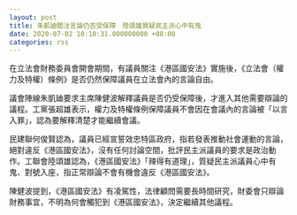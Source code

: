 ```yaml
---
layout: post
title: 朱凱廸關注言論仍否受保障　陸頌雄質疑民主派心中有鬼
date: 2020-07-02 10:10:31.000000000 +08:00
categories: rss
---
```


在立法會財務委員會開會期間，有議員關注《港區國安法》實施後，《立法會（權力及特權）條例》是否仍然保障議員在立法會內的言論自由。

議會陣線朱凱廸要求主席陳健波解釋議員是否仍受保障後，才進入其他需要辯論的議程。工黨張超雄表示，權力及特權條例保障議員不會因在會議內的言論被「以言入罪」，認為要解釋清楚才能繼續會議。

民建聯何俊賢認為，議員已經宣誓效忠特區政府，指若發表推動社會運動的言論，絕對違反《港區國安法》，沒有任何討論空間，批評民主派議員的要求是政治動作。工聯會陸頌雄認為，《港區國安法》「辣得有道理」，質疑民主派議員心中有鬼、對號入座，指正常辯論不會有機會違反《港區國安法》。

陳健波提到，《港區國安法》有凌駕性，法律顧問需要長時間研究，財委會只辯論財務事宜，不明為何會觸犯到《港區國安法》，決定繼續其他議程。
